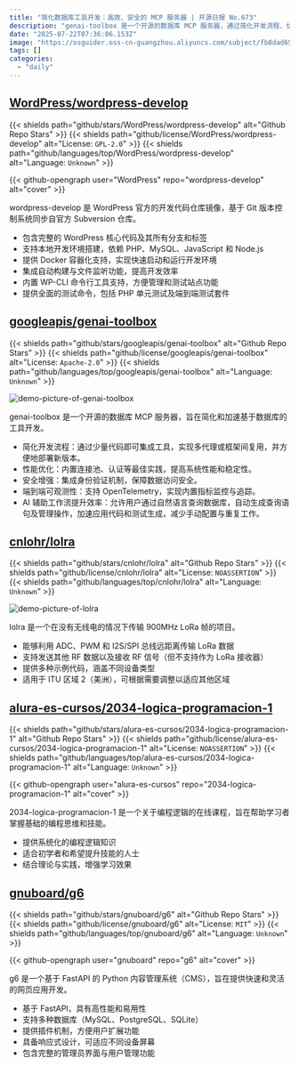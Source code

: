 ```yaml
---
title: "简化数据库工具开发：高效、安全的 MCP 服务器 | 开源日报 No.673"
description: "genai-toolbox 是一个开源的数据库 MCP 服务器，通过简化开发流程、优化性能、增强安全性和内置可观测性，加速数据库工具开发。其核心亮点是支持自然语言查询数据库，自动生成查询语句和代码，显著提升开发效率。"
date: "2025-07-22T07:36:06.153Z"
image: "https://osguider.oss-cn-guangzhou.aliyuncs.com/subject/fb8dad65d522ac7e741df87922cd2e25.png"
tags: []
categories:
  - "daily"
---
```


## [WordPress/wordpress-develop](https://github.com/WordPress/wordpress-develop)

{{< shields path="github/stars/WordPress/wordpress-develop" alt="Github Repo Stars" >}} {{< shields path="github/license/WordPress/wordpress-develop" alt="License: `GPL-2.0`" >}} {{< shields path="github/languages/top/WordPress/wordpress-develop" alt="Language: `Unknown`" >}}

{{< github-opengraph user="WordPress" repo="wordpress-develop" alt="cover" >}}

wordpress-develop 是 WordPress 官方的开发代码仓库镜像，基于 Git 版本控制系统同步自官方 Subversion 仓库。

- 包含完整的 WordPress 核心代码及其所有分支和标签
- 支持本地开发环境搭建，依赖 PHP、MySQL、JavaScript 和 Node.js
- 提供 Docker 容器化支持，实现快速启动和运行开发环境
- 集成自动构建与文件监听功能，提高开发效率
- 内置 WP-CLI 命令行工具支持，方便管理和测试站点功能
- 提供全面的测试命令，包括 PHP 单元测试及端到端测试套件
  
## [googleapis/genai-toolbox](https://github.com/googleapis/genai-toolbox)

{{< shields path="github/stars/googleapis/genai-toolbox" alt="Github Repo Stars" >}} {{< shields path="github/license/googleapis/genai-toolbox" alt="License: `Apache-2.0`" >}} {{< shields path="github/languages/top/googleapis/genai-toolbox" alt="Language: `Unknown`" >}}

![demo-picture-of-genai-toolbox](https://static.osguider.com/subject/github/googleapis/genai-toolbox/703a7e4c8c19ff5d81858c0b88b82ab9.png)

genai-toolbox 是一个开源的数据库 MCP 服务器，旨在简化和加速基于数据库的工具开发。

- 简化开发流程：通过少量代码即可集成工具，实现多代理或框架间复用，并方便地部署新版本。
- 性能优化：内置连接池、认证等最佳实践，提高系统性能和稳定性。
- 安全增强：集成身份验证机制，保障数据访问安全。
- 端到端可观测性：支持 OpenTelemetry，实现内置指标监控与追踪。
- AI 辅助工作流提升效率：允许用户通过自然语言查询数据库，自动生成查询语句及管理操作，加速应用代码和测试生成，减少手动配置与重复工作。
  
## [cnlohr/lolra](https://github.com/cnlohr/lolra)

{{< shields path="github/stars/cnlohr/lolra" alt="Github Repo Stars" >}} {{< shields path="github/license/cnlohr/lolra" alt="License: `NOASSERTION`" >}} {{< shields path="github/languages/top/cnlohr/lolra" alt="Language: `Unknown`" >}}

![demo-picture-of-lolra](https://static.osguider.com/subject/github/cnlohr/lolra/f040fc00154003620b2c2c5a75582de5.jpg)

lolra 是一个在没有无线电的情况下传输 900MHz LoRa 帧的项目。

- 能够利用 ADC、PWM 和 I2S/SPI 总线远距离传输 LoRa 数据
- 支持发送其他 RF 数据以及接收 RF 信号（但不支持作为 LoRa 接收器）
- 提供多种示例代码，涵盖不同设备类型
- 适用于 ITU 区域 2（美洲），可根据需要调整以适应其他区域
  
## [alura-es-cursos/2034-logica-programacion-1](https://github.com/alura-es-cursos/2034-logica-programacion-1)

{{< shields path="github/stars/alura-es-cursos/2034-logica-programacion-1" alt="Github Repo Stars" >}} {{< shields path="github/license/alura-es-cursos/2034-logica-programacion-1" alt="License: `NOASSERTION`" >}} {{< shields path="github/languages/top/alura-es-cursos/2034-logica-programacion-1" alt="Language: `Unknown`" >}}

{{< github-opengraph user="alura-es-cursos" repo="2034-logica-programacion-1" alt="cover" >}}

2034-logica-programacion-1 是一个关于编程逻辑的在线课程，旨在帮助学习者掌握基础的编程思维和技能。

- 提供系统化的编程逻辑知识
- 适合初学者和希望提升技能的人士
- 结合理论与实践，增强学习效果
  
## [gnuboard/g6](https://github.com/gnuboard/g6)

{{< shields path="github/stars/gnuboard/g6" alt="Github Repo Stars" >}} {{< shields path="github/license/gnuboard/g6" alt="License: `MIT`" >}} {{< shields path="github/languages/top/gnuboard/g6" alt="Language: `Unknown`" >}}

{{< github-opengraph user="gnuboard" repo="g6" alt="cover" >}}

g6 是一个基于 FastAPI 的 Python 内容管理系统（CMS），旨在提供快速和灵活的网页应用开发。

- 基于 FastAPI，具有高性能和易用性
- 支持多种数据库（MySQL、PostgreSQL、SQLite）
- 提供插件机制，方便用户扩展功能
- 具备响应式设计，可适应不同设备屏幕
- 包含完整的管理员界面与用户管理功能
  
